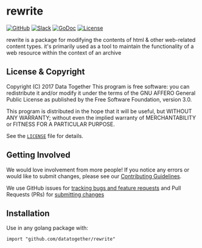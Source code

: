 # rewrite
[![GitHub](https://img.shields.io/badge/project-Data_Together-487b57.svg?style=flat-square)](http://github.com/datatogether)
[![Slack](https://img.shields.io/badge/slack-Archivers-b44e88.svg?style=flat-square)](https://archivers-slack.herokuapp.com/)
[![GoDoc](https://godoc.org/github.com/datatogether/rewrite?status.svg)](http://godoc.org/github.com/datatogether/rewrite)
[![License](https://img.shields.io/github/license/datatogether/rewrite.svg?style=flat-square)](./LICENSE) 

rewrite is a package for modifying the contents of html & other web-related content types.
it's primarily used as a tool to maintain the functionality of a web resource within the context
of an archive

## License & Copyright

Copyright (C) 2017 Data Together
This program is free software: you can redistribute it and/or modify it under
the terms of the GNU AFFERO General Public License as published by the Free Software
Foundation, version 3.0.

This program is distributed in the hope that it will be useful, but WITHOUT ANY
WARRANTY; without even the implied warranty of MERCHANTABILITY or FITNESS FOR A
PARTICULAR PURPOSE.

See the [`LICENSE`](./LICENSE) file for details.

## Getting Involved

We would love involvement from more people! If you notice any errors or would like to submit changes, please see our [Contributing Guidelines](./.github/CONTRIBUTING.md). 

We use GitHub issues for [tracking bugs and feature requests](https://github.com/datatogether/rewrite/issues) and Pull Requests (PRs) for [submitting changes](https://github.com/datatogether/rewrite/pulls)

## Installation 

Use in any golang package with:

`import "github.com/datatogether/rewrite"`
